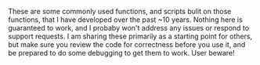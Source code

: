 These are some commonly used functions, and scripts bulit on those functions, that I have developed over the past ~10 years. Nothing here is guaranteed to work, and I probaby won't address any issues or respond to support requests. I am sharing these primarily as a starting point for others, but make sure you review the code for correctness before you use it, and be prepared to do some debugging to get them to work. User beware!
